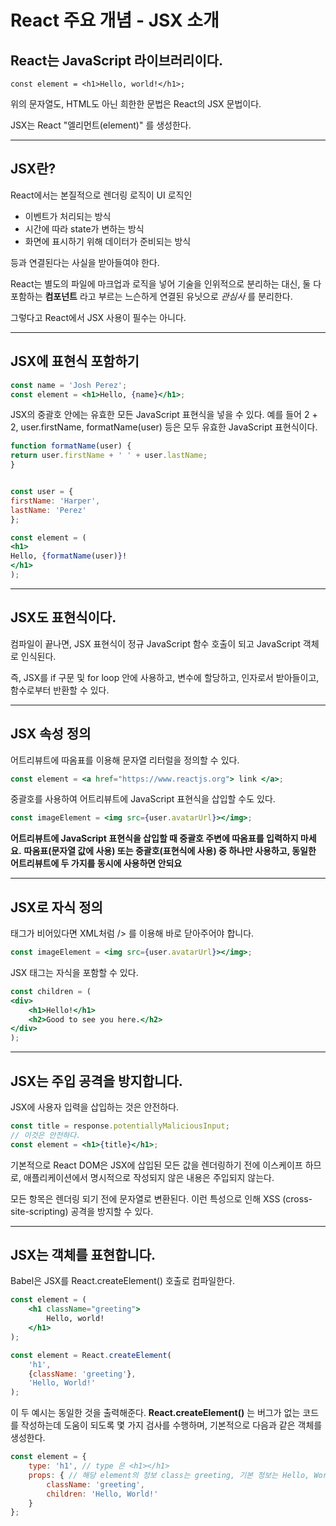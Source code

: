 
# React 주요 개념 - JSX 소개

## **React는  JavaScript 라이브러리이다.**

```JSX
const element = <h1>Hello, world!</h1>;
```

위의 문자열도, HTML도 아닌 희한한 문법은 React의 JSX 문법이다.

JSX는 React "엘리먼트(element)" 를 생성한다.

---

## JSX란?

React에서는 본질적으로 렌더링 로직이 UI 로직인

- 이벤트가 처리되는 방식
- 시간에 따라 state가 변하는 방식
- 화면에 표시하기 위해 데이터가 준비되는 방식

등과 연결된다는 사실을 받아들여야 한다.

React는 별도의 파일에 마크업과 로직을 넣어 기술을 인위적으로 분리하는 대신,
둘 다 포함하는 **컴포넌트** 라고 부르는 느슨하게 연결된 유닛으로 *관심사* 를 분리한다.

그렇다고 React에서 JSX 사용이 필수는 아니다.

---

## JSX에 표현식 포함하기

```jsx
const name = 'Josh Perez';
const element = <h1>Hello, {name}</h1>;
```

JSX의 중괄호 안에는 유효한 모든 JavaScript 표현식을 넣을 수 있다.
예를 들어 2 + 2, user.firstName, formatName(user) 등은 모두 유효한 JavaScript 표현식이다.

```jsx
function formatName(user) {
return user.firstName + ' ' + user.lastName;
}


const user = {
firstName: 'Harper',
lastName: 'Perez'
};

const element = (
<h1>
Hello, {formatName(user)}!
</h1>
);
```

---

## JSX도 표현식이다.

컴파일이 끝나면, JSX 표현식이 정규 JavaScript 함수 호출이 되고 JavaScript 객체로 인식된다.

즉, JSX를 if 구문 및  for loop 안에 사용하고, 변수에 할당하고, 인자로서 받아들이고,
함수로부터 반환할 수 있다.

---

## JSX 속성 정의

어트리뷰트에 따옴표를 이용해 문자열 리터럴을 정의할 수 있다.

```jsx
const element = <a href="https://www.reactjs.org"> link </a>;
```

중괄호를 사용하여 어트리뷰트에 JavaScript 표현식을 삽입할 수도 있다.

```jsx
const imageElement = <img src={user.avatarUrl}></img>;
```

**어트리뷰트에 JavaScript 표현식을 삽입할 때 중괄호 주변에 따옴표를 입력하지 마세요.**
**따옴표(문자열 값에 사용) 또는 중괄호(표현식에 사용) 중 하나만 사용하고,
동일한 어트리뷰트에 두 가지를 동시에 사용하면 안되요**

---

## JSX로 자식 정의

태그가 비어있다면 XML처럼 /> 를 이용해 바로 닫아주어야 합니다.

```jsx
const imageElement = <img src={user.avatarUrl}></img>;
```

JSX 태그는 자식을 포함할 수 있다.

```jsx
const children = (
<div>
	<h1>Hello!</h1>
	<h2>Good to see you here.</h2>
</div>
);
```

---

## JSX는 주입 공격을 방지합니다.

JSX에 사용자 입력을 삽입하는 것은 안전하다.

```jsx
const title = response.potentiallyMaliciousInput;
// 이것은 안전하다.
const element = <h1>{title}</h1>;
```

기본적으로 React DOM은 JSX에 삽입된 모든 값을 렌더링하기 전에 이스케이프 하므로,
애플리케이션에서 명시적으로 작성되지 않은 내용은 주입되지 않는다.

모든 항목은 렌더링 되기 전에 문자열로 변환된다.
이런 특성으로 인해 XSS (cross-site-scripting) 공격을 방지할 수 있다.

---

## JSX는 객체를 표현합니다.

Babel은 JSX를 React.createElement() 호출로 컴파일한다.

```jsx
const element = (
	<h1 className="greeting">
		Hello, world!
	</h1>
);

const element = React.createElement(
	'h1',
	{className: 'greeting'},
	'Hello, World!'
);
```

이 두 예시는 동일한 것을 출력해준다.
**React.createElement()** 는 버그가 없는 코드를 작성하는데 도움이 되도록 몇 가지 검사를 수행하며,
기본적으로 다음과 같은 객체를 생성한다.

```jsx
const element = {
	type: 'h1', // type 은 <h1></h1>
	props: { // 해당 element의 정보 class는 greeting, 기본 정보는 Hello, World!
		className: 'greeting',
		children: 'Hello, World!'
	}
};
```
